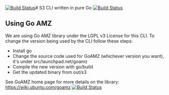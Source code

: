 [![Build Status](https://apibeta.shippable.com/projects/540b0e33777fb61500da1174/badge?branchName=master)](https://beta.shippable.com/projects/540b0e33777fb61500da1174/builds/latest)# S3 CLI written in pure Go [![Build Status](https://travis-ci.org/pivotal-golang/s3cli.png?branch=master)](https://travis-ci.org/pivotal-golang/s3cli)

## Using Go AMZ

We are using Go AMZ library under the LGPL v3 License for this CLI.
To change the version being used by the CLI follow these steps:

 * Install go
 * Change the source code used for GoAMZ (whichever version you want), it's under src/launchpad.net/goamz
 * Compile the new version with go/build
 * Get the updated binary from out/s3

See GoAMZ home page for more details on the library: https://wiki.ubuntu.com/goamz
[![Build Status](https://apibeta.shippable.com/projects/540b0e33777fb61500da1174/badge?branchName=master)](https://beta.shippable.com/projects/540b0e33777fb61500da1174/builds/latest)
